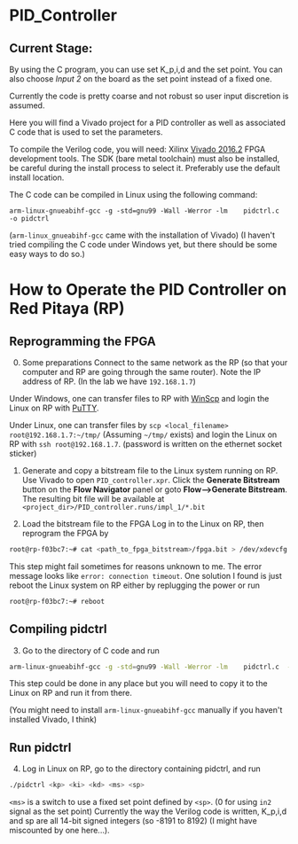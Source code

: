 # PID_Controller

## Current Stage:
By using the C program, you can use set K_p,i,d and the set point. You can also choose *Input 2* on the board as the set point instead of a fixed one.

Currently the code is pretty coarse and not robust so user input discretion is assumed.

Here you will find a Vivado project for a PID controller as well as associated C code that is used to set the parameters. 

To compile the Verilog code, you will need:
  Xilinx [Vivado 2016.2](http://www.xilinx.com/support/download.html) FPGA development tools. The SDK (bare metal toolchain) must also be installed, be careful during the install process to select it. Preferably use the default install location.

The C code can be compiled in Linux using the following command:
```
arm-linux-gnueabihf-gcc -g -std=gnu99 -Wall -Werror -lm    pidctrl.c  -o pidctrl
```
  (`arm-linux_gnueabihf-gcc` came with the installation of Vivado)
  (I haven't tried compiling the C code under Windows yet, but there should be some easy ways to do so.)

# How to Operate the PID Controller on Red Pitaya (RP)
## Reprogramming the FPGA
0. Some preparations
Connect to the same network as the RP (so that your computer and RP are going through the same router). Note the IP address of RP. (In the lab we have ``192.168.1.7``)

Under Windows, one can transfer files to RP with [WinScp](https://winscp.net/eng/download.php) and login the Linux on RP with [PuTTY](http://www.putty.org/).

Under Linux, one can transfer files by `scp <local_filename> root@192.168.1.7:~/tmp/` (Assuming `~/tmp/` exists)
and login the Linux on RP with `ssh root@192.168.1.7`. (password is written on the ethernet socket sticker)

1. Generate and copy a bitstream file to the Linux system running on RP.
Use Vivado to open `PID_controller.xpr`. Click the **Generate Bitstream** button on the **Flow Navigator** panel or goto **Flow-->Generate Bitstream**. The resulting bit file will be available at `<project_dir>/PID_controller.runs/impl_1/*.bit`

2. Load the bitstream file to the FPGA
Log in to the Linux on RP, then reprogram the FPGA by 
```bash
root@rp-f03bc7:~# cat <path_to_fpga_bitstream>/fpga.bit > /dev/xdevcfg
```

This step might fail sometimes for reasons unknown to me. The error message looks like `error: connection timeout`. One solution I found is just reboot the Linux system on RP either by replugging the power or run 
```bash
root@rp-f03bc7:~# reboot
```

## Compiling pidctrl
3. Go to the directory of C code and run
```bash
arm-linux-gnueabihf-gcc -g -std=gnu99 -Wall -Werror -lm    pidctrl.c  -o pidctrl
```
This step could be done in any place but you will need to copy it to the Linux on RP and run it from there.

(You might need to install `arm-linux-gnueabihf-gcc` manually if you haven't installed Vivado, I think)

## Run pidctrl
4. Log in Linux on RP, go to the directory containing pidctrl, and run
```bash
./pidctrl <kp> <ki> <kd> <ms> <sp>
```
`<ms>` is a switch to use a fixed set point defined by `<sp>`. (0 for using `in2` signal as the set point)
Currently the way the Verilog code is written, K_p,i,d and sp are all 14-bit signed integers (so -8191 to 8192) (I might have miscounted by one here...).

